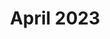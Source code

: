 ---                                                                                              
layout: default                                                                                 
title: April 2023
nav_order: 9
has_children: true
permalink: /docs/april_23
---